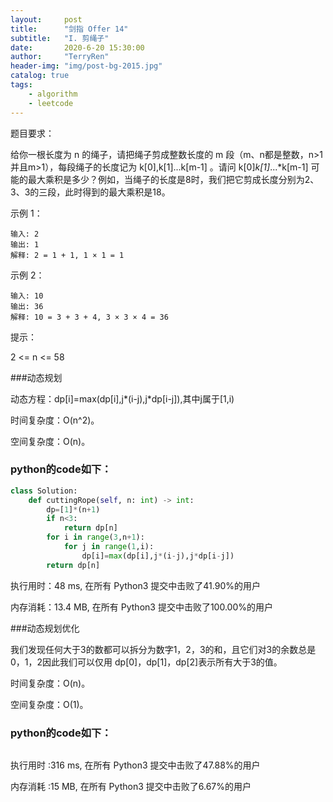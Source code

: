 ```yaml
---
layout:     post
title:      "剑指 Offer 14"
subtitle:   "I. 剪绳子"
date:       2020-6-20 15:30:00
author:     "TerryRen"
header-img: "img/post-bg-2015.jpg"
catalog: true
tags:
    - algorithm
    - leetcode
---
```

题目要求：

给你一根长度为 n 的绳子，请把绳子剪成整数长度的 m 段（m、n都是整数，n>1并且m>1），每段绳子的长度记为 k[0],k[1]...k[m-1] 。请问 k[0]*k[1]*...*k[m-1] 可能的最大乘积是多少？例如，当绳子的长度是8时，我们把它剪成长度分别为2、3、3的三段，此时得到的最大乘积是18。








示例 1：
```
输入: 2
输出: 1
解释: 2 = 1 + 1, 1 × 1 = 1
```
示例 2：
```
输入: 10
输出: 36
解释: 10 = 3 + 3 + 4, 3 × 3 × 4 = 36
```
提示：

2 <= n <= 58


###动态规划

动态方程：dp[i]=max(dp[i],j*(i-j),j*dp[i-j]),其中j属于[1,i)

时间复杂度：O(n^2)。

空间复杂度：O(n)。



### python的code如下：


```python
class Solution:
    def cuttingRope(self, n: int) -> int:
        dp=[1]*(n+1)
        if n<3:
            return dp[n]
        for i in range(3,n+1):
            for j in range(1,i):
                dp[i]=max(dp[i],j*(i-j),j*dp[i-j])
        return dp[n]
```
执行用时：48 ms, 在所有 Python3 提交中击败了41.90%的用户

内存消耗：13.4 MB, 在所有 Python3 提交中击败了100.00%的用户

###动态规划优化

我们发现任何大于3的数都可以拆分为数字1，2，3的和，且它们对3的余数总是 0，1，2因此我们可以仅用 dp[0]，dp[1]，dp[2]表示所有大于3的值。



时间复杂度：O(n)。

空间复杂度：O(1)。



### python的code如下：


```python

```
执行用时 :316 ms, 在所有 Python3 提交中击败了47.88%的用户

内存消耗 :15 MB, 在所有 Python3 提交中击败了6.67%的用户
